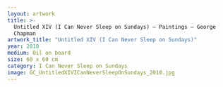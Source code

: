 ```yaml
---
layout: artwork
title: >-
  Untitled XIV (I Can Never Sleep on Sundays) — Paintings — George
  Chapman
artwork_title: "Untitled XIV (I Can Never Sleep on Sundays)"
year: 2010
medium: Oil on board
size: 60 x 60 cm
category: I Can Never Sleep on Sundays
image: GC_UntitledXIVICanNeverSleepOnSundays_2010.jpg
---
```

